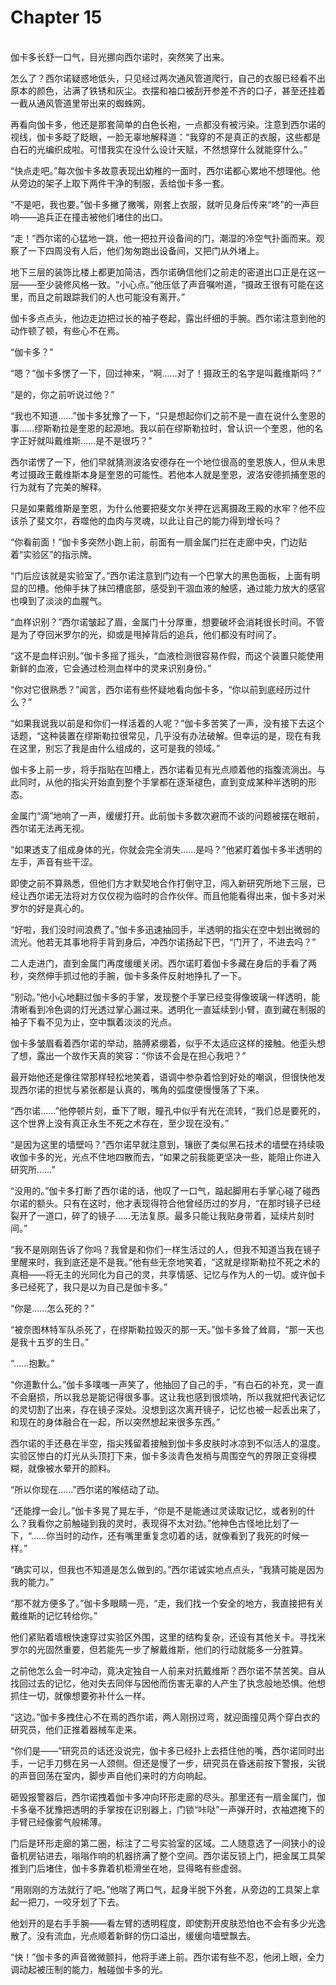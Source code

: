 # Chapter 15

<br>
伽卡多长舒一口气，目光挪向西尔诺时，突然笑了出来。

怎么了？西尔诺疑惑地低头，只见经过两次通风管道爬行，自己的衣服已经看不出原本的颜色，沾满了铁锈和灰尘。衣摆和袖口被刮开参差不齐的口子，甚至还挂着一截从通风管道里带出来的蜘蛛网。

再看向伽卡多，他还是那套简单的白色长袍，一点都没有被污染。注意到西尔诺的视线，伽卡多眨了眨眼，一脸无辜地解释道：“我穿的不是真正的衣服，这些都是白石的光编织成啦。可惜我实在没什么设计天赋，不然想穿什么就能穿什么。”

“快点走吧。”每次伽卡多故意表现出幼稚的一面时，西尔诺都心累地不想理他。他从旁边的架子上取下两件干净的制服，丢给伽卡多一套。

“不是吧，我也要。”伽卡多撇了撇嘴，刚套上衣服，就听见身后传来“咚”的一声巨响——追兵正在撞击被他们堵住的出口。

“走！”西尔诺的心猛地一跳，他一把拉开设备间的门，潮湿的冷空气扑面而来。观察了一下四周没有人后，他们匆匆跑出设备间，又把门从外堵上。

地下三层的装饰比楼上都更加简洁，西尔诺确信他们之前走的密道出口正是在这一层——至少装修风格一致。“小心点。”他压低了声音嘱咐道，“摄政王很有可能在这里，而且之前跟踪我们的人也可能没有离开。”

伽卡多点点头，他边走边把过长的袖子卷起，露出纤细的手腕。西尔诺注意到他的动作顿了顿，有些心不在焉。

“伽卡多？”

“嗯？”伽卡多愣了一下，回过神来，“啊……对了！摄政王的名字是叫戴维斯吗？”

“是的，你之前听说过他？”

“我也不知道……”伽卡多犹豫了一下，“只是想起你们之前不是一直在说什么奎恩的事……缪斯勒拉是奎恩的起源地。我以前在缪斯勒拉时，曾认识一个奎恩，他的名字正好就叫戴维斯……是不是很巧？”

西尔诺愣了一下，他们早就猜测波洛安德存在一个地位很高的奎恩族人，但从未思考过摄政王戴维斯本身是奎恩的可能性。若他本人就是奎恩，波洛安德抓捕奎恩的行为就有了完美的解释。

只是如果戴维斯是奎恩，为什么他要把斐文尔关押在远离摄政王殿的水牢？他不应该杀了斐文尔，吞噬他的血肉与灵魂，以此让自己的能力得到增长吗？

“你看前面！”伽卡多突然小跑上前，前面有一扇金属门拦在走廊中央，门边贴着“实验区”的指示牌。

“门后应该就是实验室了。”西尔诺注意到门边有一个巴掌大的黑色面板，上面有明显的凹槽。他伸手抹了抹凹槽底部，感受到干涸血液的触感，通过能力放大的感官也嗅到了淡淡的血腥气。

“血样识别？”西尔诺皱起了眉，金属门十分厚重，想要破坏会消耗很长时间。不管是为了夺回米罗尔的光，抑或是甩掉背后的追兵，他们都没有时间了。

“这不是血样识别。”伽卡多摇了摇头，“血液检测很容易作假，而这个装置只能使用新鲜的血液，它会通过检测血样中的灵来识别身份。”

“你对它很熟悉？”闻言，西尔诺有些怀疑地看向伽卡多，“你以前到底经历过什么？”

“如果我说我以前是和你们一样活着的人呢？”伽卡多苦笑了一声，没有接下去这个话题，“这种装置在缪斯勒拉很常见，几乎没有办法破解。但幸运的是，现在有我在这里，别忘了我是由什么组成的，这可是我的领域。”

伽卡多上前一步，将手指贴在凹槽上，西尔诺看见有光点顺着他的指腹流淌出。与此同时，从他的指尖开始直到整个手掌都在逐渐褪色，直到变成某种半透明的形态。

金属门“滴”地响了一声，缓缓打开。此前伽卡多数次避而不谈的问题被摆在眼前，西尔诺无法再无视。

“如果透支了组成身体的光，你就会完全消失……是吗？”他紧盯着伽卡多半透明的左手，声音有些干涩。

即使之前不算熟悉，但他们方才默契地合作打倒守卫，闯入新研究所地下三层，已经让西尔诺无法将对方仅仅视为临时的合作伙伴。而且他能看得出来，伽卡多对米罗尔的好是真心的。

“好啦，我们没时间浪费了。”伽卡多迅速抽回手，半透明的指尖在空中划出微弱的流光。他若无其事地将手背到身后，冲西尔诺扬起下巴，“门开了，不进去吗？”

二人走进门，直到金属门再度缓缓关闭。西尔诺盯着伽卡多藏在身后的手看了两秒，突然伸手抓过他的手腕，伽卡多条件反射地挣扎了一下。

“别动。”他小心地翻过伽卡多的手掌，发现整个手掌已经变得像玻璃一样透明，能清晰看到冷色调的灯光透过掌心漏过来。透明化一直延续到小臂，直到藏在制服的袖子下看不见为止，空中飘着淡淡的光点。

伽卡多皱眉看着西尔诺的举动，胳膊紧绷着，似乎不太适应这样的接触。他歪头想了想，露出一个故作天真的笑容：“你该不会是在担心我吧？”

最开始他还是像往常那样轻松地笑着，语调中参杂着恰到好处的嘲讽，但很快他发现西尔诺的担忧与紧张都是认真的，嘴角的弧度便慢慢落了下来。

“西尔诺……”他停顿片刻，垂下了眼，瞳孔中似乎有光在流转，“我们总是要死的，这个世界上没有真正永生不死之术存在，至少现在没有。”

“是因为这里的墙壁吗？”西尔诺早就注意到，镶嵌了类似黑石技术的墙壁在持续吸收伽卡多的光，光点不住地四散而去，“如果之前我能更坚决一些，能阻止你进入研究所……”

“没用的。”伽卡多打断了西尔诺的话，他叹了一口气，踮起脚用右手掌心碰了碰西尔诺的额头。只有在这时，他才表现得符合他曾经历过的岁月，“在那时镜子已经裂开了一道口，碎了的镜子……无法复原。最多只能让我贴身带着，延续片刻时间。”

“我不是刚刚告诉了你吗？我曾是和你们一样生活过的人，但我不知道当我在镜子里醒来时，我到底还是不是我。”他有些无奈地笑着，“这就是缪斯勒拉不死之术的真相——将无主的光同化为自己的灵，共享情感、记忆与作为人的一切。或许伽卡多已经死了，我只是以为自己是伽卡多。”

“你是……怎么死的？”

“被奈图林特军队杀死了，在缪斯勒拉毁灭的那一天。”伽卡多耸了耸肩，“那一天也是我十五岁的生日。”

“……抱歉。”

“你道歉什么。”伽卡多噗嗤一声笑了，他抽回了自己的手，“有白石的补充，灵一直不会磨损，所以我总是能记得很多事。这让我也感到很烦呐，所以我就把代表记忆的灵切割了出来，存在镜子深处。没想到这次离开镜子，记忆也被一起丢出来了，和现在的身体融合在一起，所以突然想起来很多东西。”

西尔诺的手还悬在半空，指尖残留着接触到伽卡多皮肤时冰凉到不似活人的温度。实验区惨白的灯光从头顶打下来，伽卡多淡青色发梢与周围空气的界限正变得模糊，就像被水晕开的颜料。

“所以你现在......”西尔诺的喉结动了动。

“还能撑一会儿。”伽卡多晃了晃左手，“你是不是能通过灵读取记忆，或者别的什么？我看你之前触碰到我的灵时，表现得不太对劲。”他神色古怪地比划了一下，“……你当时的动作，还有嘴里重复念叨着的话，就像看到了我死的时候一样。”

“确实可以，但我也不知道是怎么做到的。”西尔诺诚实地点点头，“我猜可能是因为我的能力。”

“那不就方便多了。”伽卡多眼睛一亮，“走，我们找一个安全的地方，我直接把有关戴维斯的记忆转给你。”

他们紧贴着墙根快速穿过实验区外围，这里的结构复杂，还设有其他关卡。寻找米罗尔的光固然重要，但若能先一步了解戴维斯，他们的行动就能多一分胜算。

之前他怎么会一时冲动，竟决定独自一人前来对抗戴维斯？西尔诺不禁苦笑。自从找回过去的记忆，他对失去同伴与因他而伤害无辜的人产生了执念般地恐惧。他想抓住一切，就像想要弥补什么一样。

“这边。”伽卡多拽住心不在焉的西尔诺，两人刚拐过弯，就迎面撞见两个穿白衣的研究员，他们正推着器械车走来。

“你们是——”研究员的话还没说完，伽卡多已经扑上去捂住他的嘴，西尔诺同时出手，一记手刀劈在另一人颈侧。但还是慢了一步，研究员在昏迷前按下警报，尖锐的声音回荡在室内，脚步声自他们来时的方向响起。

砸毁报警器后，西尔诺拽着伽卡多冲向环形走廊的尽头。那里还有一扇金属门，伽卡多毫不犹豫把透明的手掌按在识别器上，门锁“咔哒”一声弹开时，衣袖遮掩下的手臂已经像雾气般稀薄。

门后是环形走廊的第二圈，标注了二号实验室的区域。二人随意选了一间狭小的设备机房钻进去，嗡嗡作响的机器挤满了整个空间。西尔诺反锁上门，把金属工具架推到门后堵住，伽卡多靠着机柜滑坐在地，显得略有些虚弱。

“用刚刚的方法就行了吧。”他喘了两口气，起身半脱下外套，从旁边的工具架上拿起一把刀，一咬牙划了下去。

他划开的是右手手腕——看左臂的透明程度，即使割开皮肤恐怕也不会有多少光逸散了。没有流血，光点顺着新鲜的伤口溢出，缓缓向墙壁飘去。

“快！”伽卡多的声音微微颤抖，他将手递上前。西尔诺有些不忍，他闭上眼，全力调动起被压制的能力，触碰伽卡多的光。
